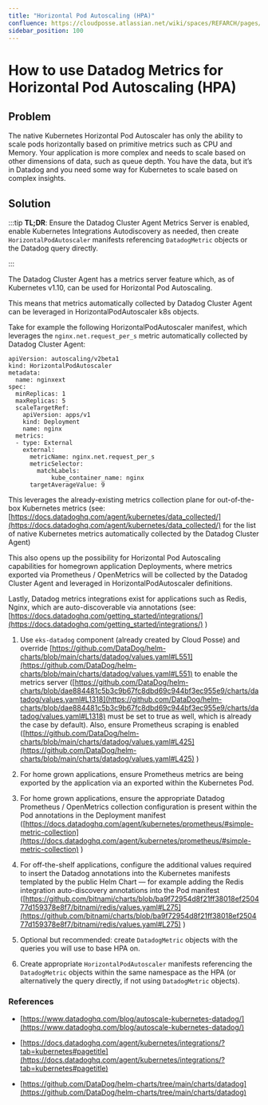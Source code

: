 ```yaml
---
title: "Horizontal Pod Autoscaling (HPA)"
confluence: https://cloudposse.atlassian.net/wiki/spaces/REFARCH/pages/1197834268
sidebar_position: 100
---
```


# How to use Datadog Metrics for Horizontal Pod Autoscaling (HPA)

## Problem

The native Kubernetes Horizontal Pod Autoscaler has only the ability to scale pods horizontally based on primitive metrics such as CPU and Memory. Your application is more complex and needs to scale based on other dimensions of data, such as queue depth. You have the data, but it’s in Datadog and you need some way for Kubernetes to scale based on complex insights.

## Solution

:::tip
**TL;DR**: Ensure the Datadog Cluster Agent Metrics Server is enabled, enable Kubernetes Integrations Autodiscovery as needed, then create `HorizontalPodAutoscaler` manifests referencing `DatadogMetric` objects or the Datadog query directly.

:::

The Datadog Cluster Agent has a metrics server feature which, as of Kubernetes v1.10, can be used for Horizontal Pod Autoscaling.

This means that metrics automatically collected by Datadog Cluster Agent can be leveraged in HorizontalPodAutoscaler k8s objects.

Take for example the following HorizontalPodAutoscaler manifest, which leverages the `nginx.net.request_per_s` metric automatically collected by Datadog Cluster Agent:

```
apiVersion: autoscaling/v2beta1
kind: HorizontalPodAutoscaler
metadata:
  name: nginxext
spec:
  minReplicas: 1
  maxReplicas: 5
  scaleTargetRef:
    apiVersion: apps/v1
    kind: Deployment
    name: nginx
  metrics:
  - type: External
    external:
      metricName: nginx.net.request_per_s
      metricSelector:
        matchLabels:
            kube_container_name: nginx
      targetAverageValue: 9
```

This leverages the already-existing metrics collection plane for out-of-the-box Kubernetes metrics (see: [https://docs.datadoghq.com/agent/kubernetes/data_collected/](https://docs.datadoghq.com/agent/kubernetes/data_collected/) for the list of native Kubernetes metrics automatically collected by the Datadog Cluster Agent)

This also opens up the possibility for Horizontal Pod Autoscaling capabilities for homegrown application Deployments, where metrics exported via Prometheus / OpenMetrics will be collected by the Datadog Cluster Agent and leveraged in HorizontalPodAutoscaler definitions.

Lastly, Datadog metrics integrations exist for applications such as Redis, Nginx, which are auto-discoverable via annotations (see: [https://docs.datadoghq.com/getting_started/integrations/](https://docs.datadoghq.com/getting_started/integrations/) )

1. Use `eks-datadog` component (already created by Cloud Posse) and override [https://github.com/DataDog/helm-charts/blob/main/charts/datadog/values.yaml#L551](https://github.com/DataDog/helm-charts/blob/main/charts/datadog/values.yaml#L551)  to enable the metrics server ([https://github.com/DataDog/helm-charts/blob/dae884481c5b3c9b67fc8dbd69c944bf3ec955e9/charts/datadog/values.yaml#L1318](https://github.com/DataDog/helm-charts/blob/dae884481c5b3c9b67fc8dbd69c944bf3ec955e9/charts/datadog/values.yaml#L1318)  must be set to true as well, which is already the case by default). Also, ensure Prometheus scraping is enabled ([https://github.com/DataDog/helm-charts/blob/main/charts/datadog/values.yaml#L425](https://github.com/DataDog/helm-charts/blob/main/charts/datadog/values.yaml#L425) )

2. For home grown applications, ensure Prometheus metrics are being exported by the application via an exported within the Kubernetes Pod.

3. For home grown applications, ensure the appropriate Datadog Prometheus / OpenMetrics collection configuration is present within the Pod annotations in the Deployment manifest ([https://docs.datadoghq.com/agent/kubernetes/prometheus/#simple-metric-collection](https://docs.datadoghq.com/agent/kubernetes/prometheus/#simple-metric-collection) )

4. For off-the-shelf applications, configure the additional values required to insert the Datadog annotations into the Kubernetes manifests templated by the public Helm Chart — for example adding the Redis integration auto-discovery annotations into the Pod manifest ([https://github.com/bitnami/charts/blob/ba9f72954d8f21ff38018ef250477d159378e8f7/bitnami/redis/values.yaml#L275](https://github.com/bitnami/charts/blob/ba9f72954d8f21ff38018ef250477d159378e8f7/bitnami/redis/values.yaml#L275) )

5. Optional but recommended: create `DatadogMetric` objects with the queries you will use to base HPA on.

6. Create appropriate `HorizontalPodAutoscaler` manifests referencing the `DatadogMetric` objects within the same namespace as the HPA (or alternatively the query directly, if not using `DatadogMetric` objects).

### References

- [https://www.datadoghq.com/blog/autoscale-kubernetes-datadog/](https://www.datadoghq.com/blog/autoscale-kubernetes-datadog/)

- [https://docs.datadoghq.com/agent/kubernetes/integrations/?tab=kubernetes#pagetitle](https://docs.datadoghq.com/agent/kubernetes/integrations/?tab=kubernetes#pagetitle)

- [https://github.com/DataDog/helm-charts/tree/main/charts/datadog](https://github.com/DataDog/helm-charts/tree/main/charts/datadog)


